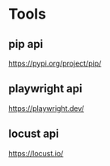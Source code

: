 # Tools

## pip api
https://pypi.org/project/pip/

## playwright api
https://playwright.dev/

## locust api
https://locust.io/

